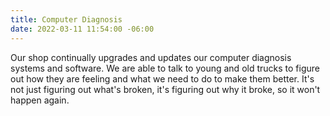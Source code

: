 ```yaml
---
title: Computer Diagnosis
date: 2022-03-11 11:54:00 -06:00
---
```


Our shop continually upgrades and updates our computer diagnosis systems and software.  We are able to talk to young and old trucks to figure out how they are feeling and what we need to do to make them better.  It's not just figuring out what's broken, it's figuring out why it broke, so it won't happen again.